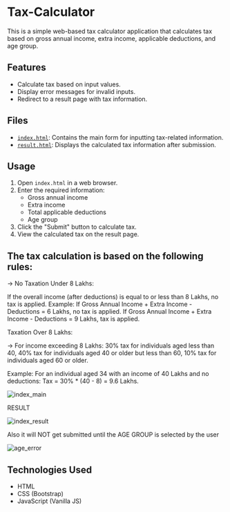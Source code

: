 # Tax-Calculator
This is a simple web-based tax calculator application that calculates tax based on gross annual income, extra income, applicable deductions, and age group.

## Features

- Calculate tax based on input values.
- Display error messages for invalid inputs.
- Redirect to a result page with tax information.

## Files

- [`index.html`](index.html): Contains the main form for inputting tax-related information.
- [`result.html`](result.html): Displays the calculated tax information after submission.

## Usage

1. Open `index.html` in a web browser.
2. Enter the required information:
   - Gross annual income
   - Extra income
   - Total applicable deductions
   - Age group
3. Click the "Submit" button to calculate tax.
4. View the calculated tax on the result page.

## The tax calculation is based on the following rules:

-> No Taxation Under 8 Lakhs:

If the overall income (after deductions) is equal to or less than 8 Lakhs, no tax is applied.
Example:
If Gross Annual Income + Extra Income - Deductions = 6 Lakhs, no tax is applied.
If Gross Annual Income + Extra Income - Deductions = 9 Lakhs, tax is applied.

Taxation Over 8 Lakhs:

-> For income exceeding 8 Lakhs:
30% tax for individuals aged less than 40,
40% tax for individuals aged 40 or older but less than 60,
10% tax for individuals aged 60 or older.

Example:
For an individual aged 34 with an income of 40 Lakhs and no deductions:
Tax = 30% * (40 - 8) = 9.6 Lakhs.


![index_main](https://github.com/sahilbhardwaj3647/Tax-Calculator/assets/159801921/f91dc814-ae45-46f4-a7f2-61ce8d41228a)

RESULT

![index_result](https://github.com/sahilbhardwaj3647/Tax-Calculator/assets/159801921/b1a423ed-cfc2-445e-b80e-6f97b7b97103)

Also it will NOT get submitted until the AGE GROUP is selected by the user

![age_error](https://github.com/sahilbhardwaj3647/Tax-Calculator/assets/159801921/61083b49-13b1-403f-8964-c9cf35021f54)



## Technologies Used

- HTML
- CSS (Bootstrap)
- JavaScript (Vanilla JS)
